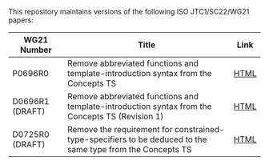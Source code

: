 This repository maintains versions of the following
ISO JTC1/SC22/WG21 papers:

WG21 Number     | Title | Link
--------------- | ----- | ----
P0696R0         | Remove abbreviated functions and template-introduction syntax from the Concepts TS | [HTML](http://htmlpreview.github.io/?https://github.com/tahonermann/std-proposals/blob/master/p0696r0.html)
D0696R1 (DRAFT) | Remove abbreviated functions and template-introduction syntax from the Concepts TS (Revision 1) | [HTML](http://htmlpreview.github.io/?https://github.com/tahonermann/std-proposals/blob/master/d0696r1.html)
D0725R0 (DRAFT) | Remove the requirement for constrained-type-specifiers to be deduced to the same type from the Concepts TS | [HTML](http://htmlpreview.github.io/?https://github.com/tahonermann/std-proposals/blob/master/d0725r0.html)
